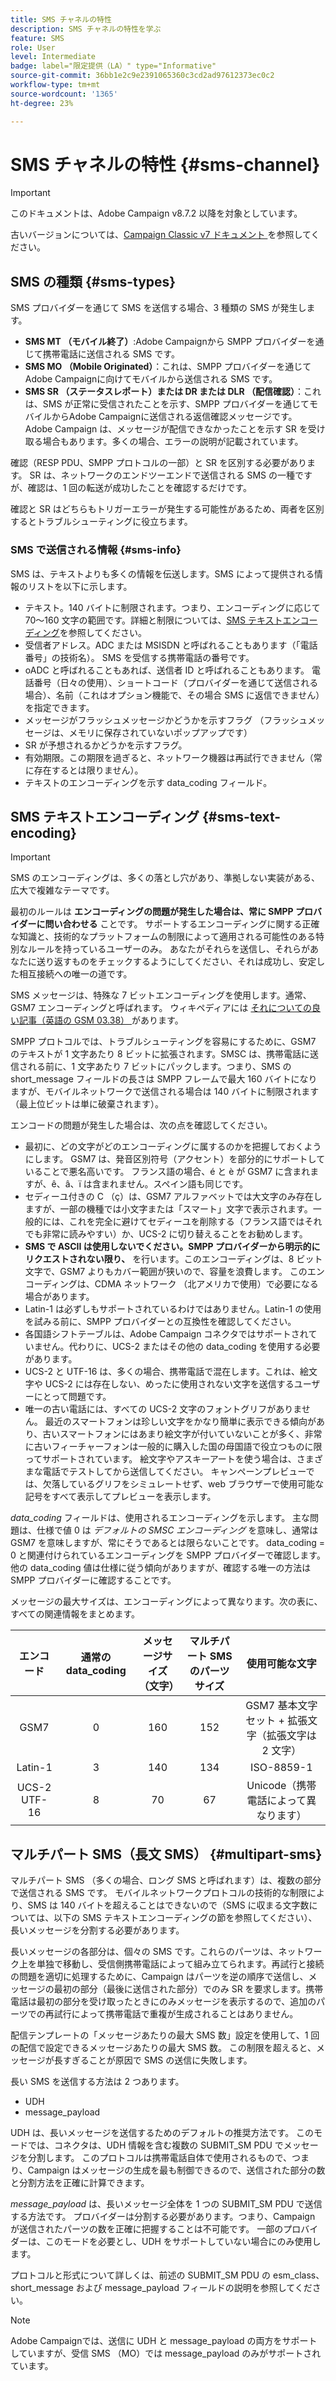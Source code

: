 ```yaml
---
title: SMS チャネルの特性
description: SMS チャネルの特性を学ぶ
feature: SMS
role: User
level: Intermediate
badge: label="限定提供（LA）" type="Informative"
source-git-commit: 36bb1e2c9e2391065360c3cd2ad97612373ec0c2
workflow-type: tm+mt
source-wordcount: '1365'
ht-degree: 23%

---
```



# SMS チャネルの特性 {#sms-channel}

>[!IMPORTANT]
>
>このドキュメントは、Adobe Campaign v8.7.2 以降を対象としています。
>
>古いバージョンについては、[Campaign Classic v7 ドキュメント ](https://experienceleague.adobe.com/en/docs/campaign-classic/using/sending-messages/sending-messages-on-mobiles/sms-protocol) を参照してください。


## SMS の種類 {#sms-types}

SMS プロバイダーを通じて SMS を送信する場合、3 種類の SMS が発生します。

* **SMS MT （モバイル終了）**:Adobe Campaignから SMPP プロバイダーを通じて携帯電話に送信される SMS です。
* **SMS MO （Mobile Originated）**：これは、SMPP プロバイダーを通じてAdobe Campaignに向けてモバイルから送信される SMS です。
* **SMS SR （ステータスレポート）または DR または DLR （配信確認）**：これは、SMS が正常に受信されたことを示す、SMPP プロバイダーを通じてモバイルからAdobe Campaignに送信される返信確認メッセージです。 Adobe Campaign は、メッセージが配信できなかったことを示す SR を受け取る場合もあります。多くの場合、エラーの説明が記載されています。

確認（RESP PDU、SMPP プロトコルの一部）と SR を区別する必要があります。 SR は、ネットワークのエンドツーエンドで送信される SMS の一種ですが、確認は、1 回の転送が成功したことを確認するだけです。

確認と SR はどちらもトリガーエラーが発生する可能性があるため、両者を区別するとトラブルシューティングに役立ちます。

### SMS で送信される情報  {#sms-info}

SMS は、テキストよりも多くの情報を伝送します。SMS によって提供される情報のリストを以下に示します。

* テキスト。140 バイトに制限されます。つまり、エンコーディングに応じて 70～160 文字の範囲です。詳細と制限については、[SMS テキストエンコーディング](#sms-text-encoding)を参照してください。
* 受信者アドレス。ADC または MSISDN と呼ばれることもあります（「電話番号」の技術名）。 SMS を受信する携帯電話の番号です。
* oADC と呼ばれることもあれば、送信者 ID と呼ばれることもあります。 電話番号（日々の使用）、ショートコード（プロバイダーを通じて送信される場合）、名前（これはオプション機能で、その場合 SMS に返信できません）を指定できます。
* メッセージがフラッシュメッセージかどうかを示すフラグ （フラッシュメッセージは、メモリに保存されていないポップアップです）
* SR が予想されるかどうかを示すフラグ。
* 有効期限。この期限を過ぎると、ネットワーク機器は再試行できません（常に存在するとは限りません）。
* テキストのエンコーディングを示す data_coding フィールド。

## SMS テキストエンコーディング {#sms-text-encoding}

>[!IMPORTANT]
>
>SMS のエンコーディングは、多くの落とし穴があり、準拠しない実装がある、広大で複雑なテーマです。

最初のルールは **エンコーディングの問題が発生した場合は、常に SMPP プロバイダーに問い合わせる** ことです。 サポートするエンコーディングに関する正確な知識と、技術的なプラットフォームの制限によって適用される可能性のある特別なルールを持っているユーザーのみ。 あなたがそれらを送信し、それらがあなたに送り返すものをチェックするようにしてください、それは成功し、安定した相互接続への唯一の道です。

SMS メッセージは、特殊な 7 ビットエンコーディングを使用します。通常、GSM7 エンコーディングと呼ばれます。  ウィキペディアには [ それについての良い記事（英語の GSM 03.38） ](https://en.wikipedia.org/wiki/GSM_03.38) があります。

SMPP プロトコルでは、トラブルシューティングを容易にするために、GSM7 のテキストが 1 文字あたり 8 ビットに拡張されます。SMSC は、携帯電話に送信される前に、1 文字あたり 7 ビットにパックします。つまり、SMS の short_message フィールドの長さは SMPP フレームで最大 160 バイトになりますが、モバイルネットワークで送信される場合は 140 バイトに制限されます（最上位ビットは単に破棄されます）。

エンコードの問題が発生した場合は、次の点を確認してください。
* 最初に、どの文字がどのエンコーディングに属するのかを把握しておくようにします。 GSM7 は、発音区別符号（アクセント）を部分的にサポートしていることで悪名高いです。 フランス語の場合、é と è が GSM7 に含まれますが、ê、â、ï は含まれません。スペイン語も同じです。
* セディーユ付きの C （ç）は、GSM7 アルファベットでは大文字のみ存在しますが、一部の機種では小文字または「スマート」文字で表示されます。一般的には、これを完全に避けてセディーユを削除する（フランス語ではそれでも非常に読みやすい）か、UCS-2 に切り替えることをお勧めします。
* **SMS で ASCII は使用しないでください。SMPP プロバイダーから明示的にリクエストされない限り、** を行います。このエンコーディングは、8 ビット文字で、GSM7 よりもカバー範囲が狭いので、容量を浪費します。 このエンコーディングは、CDMA ネットワーク （北アメリカで使用）で必要になる場合があります。
* Latin-1 は必ずしもサポートされているわけではありません。Latin-1 の使用を試みる前に、SMPP プロバイダーとの互換性を確認してください。
* 各国語シフトテーブルは、Adobe Campaign コネクタではサポートされていません。代わりに、UCS-2 またはその他の data_coding を使用する必要があります。
* UCS-2 と UTF-16 は、多くの場合、携帯電話で混在します。これは、絵文字や UCS-2 には存在しない、めったに使用されない文字を送信するユーザーにとって問題です。
* 唯一の古い電話には、すべての UCS-2 文字のフォントグリフがありません。 最近のスマートフォンは珍しい文字をかなり簡単に表示できる傾向があり、古いスマートフォンにはあまり絵文字が付いていないことが多く、非常に古いフィーチャーフォンは一般的に購入した国の母国語で役立つものに限ってサポートされています。 絵文字やアスキーアートを使う場合は、さまざまな電話でテストしてから送信してください。 キャンペーンプレビューでは、欠落しているグリフをシミュレートせず、web ブラウザーで使用可能な記号をすべて表示してプレビューを表示します。

*data_coding* フィールドは、使用されるエンコーディングを示します。 主な問題は、仕様で値 0 は *デフォルトの SMSC エンコーディング* を意味し、通常は GSM7 を意味しますが、常にそうであるとは限らないことです。 data_coding = 0 と関連付けられているエンコーディングを SMPP プロバイダーで確認します。 他の data_coding 値は仕様に従う傾向がありますが、確認する唯一の方法は SMPP プロバイダーに確認することです。

メッセージの最大サイズは、エンコーディングによって異なります。次の表に、すべての関連情報をまとめます。

| エンコード | 通常の data_coding | メッセージサイズ（文字） | マルチパート SMS のパーツサイズ | 使用可能な文字 |
|:-:|:-:|:-:|:-:|:-:|  
| GSM7 | 0 | 160 | 152 | GSM7 基本文字セット + 拡張文字（拡張文字は 2 文字） |
| Latin-1 | 3 | 140 | 134 | ISO-8859-1 |
| UCS-2 UTF-16 | 8 | 70 | 67 | Unicode（携帯電話によって異なります） |

## マルチパート SMS（長文 SMS） {#multipart-sms}

マルチパート SMS （多くの場合、ロング SMS と呼ばれます）は、複数の部分で送信される SMS です。 モバイルネットワークプロトコルの技術的な制限により、SMS は 140 バイトを超えることはできないので（SMS に収まる文字数については、以下の SMS テキストエンコーディングの節を参照してください）、長いメッセージを分割する必要があります。

長いメッセージの各部分は、個々の SMS です。これらのパーツは、ネットワーク上を単独で移動し、受信側携帯電話によって組み立てられます。再試行と接続の問題を適切に処理するために、Campaign はパーツを逆の順序で送信し、メッセージの最初の部分（最後に送信された部分）でのみ SR を要求します。携帯電話は最初の部分を受け取ったときにのみメッセージを表示するので、追加のパーツでの再試行によって携帯電話で重複が生成されることはありません。

配信テンプレートの「メッセージあたりの最大 SMS 数」設定を使用して、1 回の配信で設定できるメッセージあたりの最大 SMS 数。 この制限を超えると、メッセージが長すぎることが原因で SMS の送信に失敗します。

長い SMS を送信する方法は 2 つあります。

* UDH
* message_payload

UDH は、長いメッセージを送信するためのデフォルトの推奨方法です。 このモードでは、コネクタは、UDH 情報を含む複数の SUBMIT_SM PDU でメッセージを分割します。 このプロトコルは携帯電話自体で使用されるもので、つまり、Campaign はメッセージの生成を最も制御できるので、送信された部分の数と分割方法を正確に計算できます。

*message_payload* は、長いメッセージ全体を 1 つの SUBMIT_SM PDU で送信する方法です。 プロバイダーは分割する必要があります。つまり、Campaign が送信されたパーツの数を正確に把握することは不可能です。 一部のプロバイダーは、このモードを必要とし、UDH をサポートしていない場合にのみ使用します。

プロトコルと形式について詳しくは、前述の SUBMIT_SM PDU の esm_class、short_message および message_payload フィールドの説明を参照してください。

>[!NOTE]
>
>Adobe Campaignでは、送信に UDH と message_payload の両方をサポートしていますが、受信 SMS （MO）では message_payload のみがサポートされています。